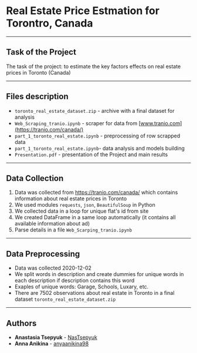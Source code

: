# Real Estate Price Estmation for Torontro, Canada
***
## Task of the Project
The task of the project: to estimate the key factors effects on real estate prices in Toronto (Canada)
***
## Files description
* `toronto_real_estate_dataset.zip` - archive with a final dataset for analysis
* `Web_Scraping_tranio.ipynb` - scraper for data from [www.tranio.com](https://tranio.com/canada/)
* `part_1_toronto_real_estate.ipynb` - preprocessing of row scrapped data
* `part_1_toronto_real_estate.ipynb`- data analysis and models building
* `Presentation.pdf` - presentation of the Project and main results
***
## Data Collection
1) Data was collected from https://tranio.com/canada/ which contains information about real estate prices in Toronto
2) We used modules `requests`, `json`, `BeautifulSoup` in Python
3) We collected data in a loop for unique flat's id from site
4) We created DataFrame in a same loop automatically (it contains all available information about ad)
5) Parse details in a file `Web_Scarping_tranio.ipynb`
***
## Data Preprocessing
* Data was collected 2020-12-02
* We split words in description and create dummies for unique words in each description if description contains this word
* Exaples of unique words: Garage, Schools, Luxary, etc.
* There are 7502 observations about real estate in Toronto in a final dataset `toronto_real_estate_dataset.zip`
***
## Authors
* **Anastasia Tsepyuk**  - [NasTsepyuk](https://github.com/NasTsepyuk)
* **Anna Anikina**  - [anyaanikina98](https://github.com/anyaanikina98)
